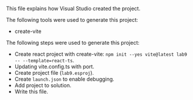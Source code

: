 This file explains how Visual Studio created the project.

The following tools were used to generate this project:
- create-vite

The following steps were used to generate this project:
- Create react project with create-vite: `npm init --yes vite@latest lab9 -- --template=react-ts`.
- Updating vite.config.ts with port.
- Create project file (`lab9.esproj`).
- Create `launch.json` to enable debugging.
- Add project to solution.
- Write this file.
